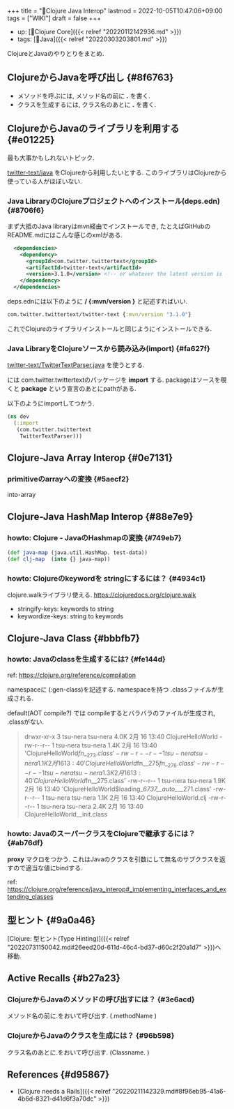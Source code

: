 +++
title = "📝Clojure Java Interop"
lastmod = 2022-10-05T10:47:06+09:00
tags = ["WIKI"]
draft = false
+++

-   up: [📂Clojure Core]({{< relref "20220112142936.md" >}})
-   tags: [🔖Java]({{< relref "20220303203801.md" >}})

ClojureとJavaのやりとりをまとめ.


## ClojureからJavaを呼び出し {#8f6763}

-   メソッドを呼ぶには, メソッド名の前に **.** を書く.
-   クラスを生成するには, クラス名のあとに **.** を書く.


## ClojureからJavaのライブラリを利用する {#e01225}

最も大事かもしれないトピック.

[twitter-text/java](https://github.com/twitter/twitter-text/tree/master/java) をClojureから利用したいとする. このライブラリはClojureから使っている人がほぼいない.


### Java LibraryのClojureプロジェクトへのインストール(deps.edn) {#8706f6}

まず大抵のJava libraryはmvn経由でインストールでき, たとえばGitHubのREADME.mdにはこんな感じのxmlがある.

```xml
  <dependencies>
    <dependency>
      <groupId>com.twitter.twittertext</groupId>
      <artifactId>twitter-text</artifactId>
      <version>3.1.0</version> <!-- or whatever the latest version is -->
    </dependency>
  </dependencies>
```

deps.ednには以下のように **<groupId>/<artifactId> {:mvn/version <version>}** と記述すればいい.

```clojure
com.twitter.twittertext/twitter-text {:mvn/version "3.1.0"}
```

これでClojureのライブラリインストールと同じようにインストールできる.


### Java LibraryをClojureソースから読み込み(import) {#fa627f}

[twitter-text/TwitterTextParser.java](https://github.com/twitter/twitter-text/blob/master/java/src/main/java/com/twitter/twittertext/TwitterTextParser.java) を使うとする.

には com.twitter.twittertextのパッケージを **import** する. packageはソースを覗くと **package** という宣言のあとにpathがある.

以下のようにimportしてつかう.

```clojure
(ns dev
  (:import
   (com.twitter.twittertext
    TwitterTextParser)))
```


## Clojure-Java Array Interop {#0e7131}


### primitiveのarrayへの変換 {#5aecf2}

into-array


## Clojure-Java HashMap Interop {#88e7e9}


### howto: Clojure - JavaのHashmapの変換 {#749eb7}

```clojure
(def java-map (java.util.HashMap. test-data))
(def clj-map  (into {} java-map))
```


### howto: Clojureのkeywordを stringにするには？ {#4934c1}

clojure.walkライブラリ使える. <https://clojuredocs.org/clojure.walk>

-   stringify-keys: keywords to string
-   keywordize-keys: string to keywords


## Clojure-Java Class {#bbbfb7}


### howto: Javaのclassを生成するには? {#fe144d}

ref: <https://clojure.org/reference/compilation>

namespaceに (:gen-class)を記述する. namespaceを持つ .classファイルが生成される.

default(AOT compile?) では compileするとバラバラのファイルが生成され, .classがない.

> drwxr-xr-x 3 tsu-nera tsu-nera 4.0K  2月 16 13:40  ClojureHelloWorld
> -rw-r--r-- 1 tsu-nera tsu-nera 1.4K  2月 16 13:40 'ClojureHelloWorld$fn\__273.class'
> -rw-r--r-- 1 tsu-nera tsu-nera 1.1K  2月 16 13:40 'ClojureHelloWorld$fn\__275$fn\__276.class'
> -rw-r--r-- 1 tsu-nera tsu-nera 1.3K  2月 16 13:40 'ClojureHelloWorld$fn\__275.class'
> -rw-r--r-- 1 tsu-nera tsu-nera 1.9K  2月 16 13:40 'ClojureHelloWorld$loading\__6737__auto\__\__271.class'
> -rw-r--r-- 1 tsu-nera tsu-nera 1.1K  2月 16 13:40  ClojureHelloWorld.clj
> -rw-r--r-- 1 tsu-nera tsu-nera 2.4K  2月 16 13:40  ClojureHelloWorld\__init.class


### howto: JavaのスーパークラスをClojureで継承するには？ {#ab76df}

**proxy** マクロをつかう. これはJavaのクラスを引数にして無名のサブクラスを返すので適当な値にbindする.

ref: <https://clojure.org/reference/java_interop#_implementing_interfaces_and_extending_classes>


## 型ヒント {#9a0a46}

[Clojure: 型ヒント(Type Hinting)]({{< relref "20220731150042.md#26eed20d-611d-46c4-bd37-d60c2f20a1d7" >}})へ移動.


## Active Recalls {#b27a23}


### ClojureからJavaのメソッドの呼び出すには？ {#3e6acd}

メソッド名の前に.をおいて呼び出す. (.methodName )


### ClojureからJavaのクラスを生成には？ {#96b598}

クラス名のあとに.をおいて呼び出す. (Classname. )


## References {#d95867}

-   [Clojure needs a Rails]({{< relref "20220211142329.md#8f96eb95-41a6-4b6d-8321-d41d6f3a70dc" >}})

